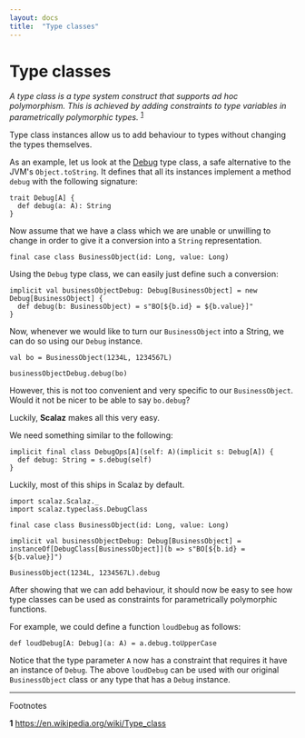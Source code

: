 ```yaml
---
layout: docs
title:  "Type classes"
---
```


# Type classes

_A type class is a type system construct that supports ad hoc polymorphism.
This is achieved by adding constraints to type variables in parametrically polymorphic types._ <sup>[1](#f1)</sup>

Type class instances allow us to add behaviour to types without changing the types themselves.

As an example, let us look at the [Debug](./Debug.html) type class, a safe alternative to the JVM's `Object.toString`.
It defines that all its instances implement a method `debug` with the following signature:

```tut:silent
trait Debug[A] {
  def debug(a: A): String
}
```

Now assume that we have a class which we are unable or unwilling to change in order to give it a conversion into a `String` representation.

```tut:silent
final case class BusinessObject(id: Long, value: Long)
```

Using the `Debug` type class, we can easily just define such a conversion:

```tut:silent
implicit val businessObjectDebug: Debug[BusinessObject] = new Debug[BusinessObject] {
  def debug(b: BusinessObject) = s"BO[${b.id} = ${b.value}]"
}
```

Now, whenever we would like to turn our `BusinessObject` into a String, we can do so using our `Debug` instance.

```tut
val bo = BusinessObject(1234L, 1234567L)

businessObjectDebug.debug(bo)
```

However, this is not too convenient and very specific to our `BusinessObject`. Would it not be nicer to be able to say `bo.debug`?

Luckily, **Scalaz** makes all this very easy.

We need something similar to the following:

```tut:silent
implicit final class DebugOps[A](self: A)(implicit s: Debug[A]) {
  def debug: String = s.debug(self)
}
```

Luckily, most of this ships in Scalaz by default.

```tut:reset
import scalaz.Scalaz._
import scalaz.typeclass.DebugClass

final case class BusinessObject(id: Long, value: Long)

implicit val businessObjectDebug: Debug[BusinessObject] = instanceOf[DebugClass[BusinessObject]](b => s"BO[${b.id} = ${b.value}]")

BusinessObject(1234L, 1234567L).debug
```

After showing that we can add behaviour, it should now be easy to see how type classes can be used as constraints for parametrically polymorphic functions.

For example, we could define a function `loudDebug` as follows:

```tut:silent
def loudDebug[A: Debug](a: A) = a.debug.toUpperCase
```

Notice that the type parameter `A` now has a constraint that requires it have an instance of `Debug`.
The above `loudDebug` can be used with our original `BusinessObject` class or any type that has a `Debug` instance.

---

Footnotes

<b id="f1">1</b> <https://en.wikipedia.org/wiki/Type_class>
